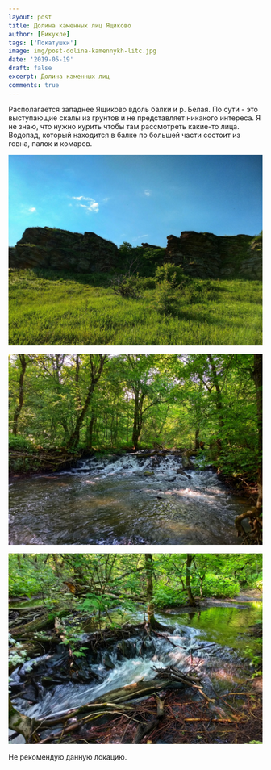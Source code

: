 ```yaml
---
layout: post
title: Долина каменных лиц Ящиково
author: [Бикукле]
tags: ['Покатушки']
image: img/post-dolina-kamennykh-litc.jpg
date: '2019-05-19'
draft: false
excerpt: Долина каменных лиц
comments: true
---
```


Располагается западнее Ящиково вдоль балки и р. Белая. По сути - это выступающие скалы из грунтов и не представляет никакого интереса. Я не знаю, что нужно курить чтобы там рассмотреть какие-то лица. Водопад, который находится в балке по большей части состоит из говна, палок и комаров.

![Долина каменных лиц Ящиково](img/dolina-kamennykh-litc-1.jpg)

![Долина каменных лиц Ящиково](img/dolina-kamennykh-litc-2.jpg)

![Долина каменных лиц Ящиково](img/dolina-kamennykh-litc-3.jpg)

Не рекомендую данную локацию. 
<p><a href="#"></a></p>




